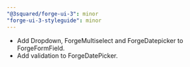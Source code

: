```yaml
---
"@3squared/forge-ui-3": minor
"forge-ui-3-styleguide": minor
---
```


- Add Dropdown, ForgeMultiselect and ForgeDatepicker to ForgeFormField.
- Add validation to ForgeDatePicker.